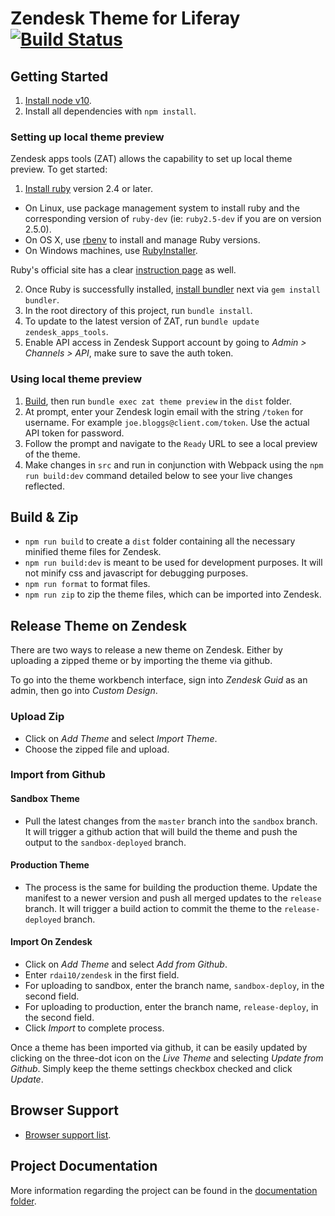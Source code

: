 # Zendesk Theme for Liferay [![Build Status](https://travis-ci.org/rdai10/zendesk.svg?branch=master)](https://travis-ci.org/rdai10/zendesk)

## Getting Started

1. [Install node v10](https://nodejs.org/en/).
2. Install all dependencies with `npm install`.

### Setting up local theme preview

Zendesk apps tools (ZAT) allows the capability to set up local theme preview. To get started:

1. [Install ruby](https://www.ruby-lang.org/en/) version 2.4 or later.

-   On Linux, use package management system to install ruby and the corresponding version of `ruby-dev` (ie: `ruby2.5-dev` if you are on version 2.5.0).
-   On OS X, use [rbenv](https://github.com/rbenv/rbenv/blob/master/README.md) to install and manage Ruby versions.
-   On Windows machines, use [RubyInstaller](https://rubyinstaller.org).

Ruby's official site has a clear [instruction page](https://www.ruby-lang.org/en/documentation/installation/) as well.

2. Once Ruby is successfully installed, [install bundler](https://bundler.io/) next via `gem install bundler`.
3. In the root directory of this project, run `bundle install`.
4. To update to the latest version of ZAT, run `bundle update zendesk_apps_tools`.
5. Enable API access in Zendesk Support account by going to _Admin > Channels > API_, make sure to save the auth token.

### Using local theme preview

1. [Build](#build-&-zip), then run `bundle exec zat theme preview` in the `dist` folder.
2. At prompt, enter your Zendesk login email with the string `/token` for username. For example `joe.bloggs@client.com/token`. Use the actual API token for password.
3. Follow the prompt and navigate to the `Ready` URL to see a local preview of the theme.
4. Make changes in `src` and run in conjunction with Webpack using the `npm run build:dev` command detailed below to see your live changes reflected.

## Build & Zip

-   `npm run build` to create a `dist` folder containing all the necessary minified theme files for Zendesk.
-   `npm run build:dev` is meant to be used for development purposes. It will not minify css and javascript for debugging purposes.
-   `npm run format` to format files.
-   `npm run zip` to zip the theme files, which can be imported into Zendesk.

## Release Theme on Zendesk

There are two ways to release a new theme on Zendesk. Either by uploading a zipped theme or by importing the theme via github.

To go into the theme workbench interface, sign into _Zendesk Guid_ as an admin, then go into _Custom Design_.

### Upload Zip

-   Click on _Add Theme_ and select _Import Theme_.
-   Choose the zipped file and upload.

### Import from Github

#### Sandbox Theme

-   Pull the latest changes from the `master` branch into the `sandbox` branch. It will trigger a github action that will build the theme and push the output to the `sandbox-deployed` branch.

#### Production Theme

-   The process is the same for building the production theme. Update the manifest to a newer version and push all merged updates to the `release` branch. It will trigger a build action to commit the theme to the `release-deployed` branch.

#### Import On Zendesk

-   Click on _Add Theme_ and select _Add from Github_.
-   Enter `rdai10/zendesk` in the first field.
-   For uploading to sandbox, enter the branch name, `sandbox-deploy`, in the second field.
-   For uploading to production, enter the branch name, `release-deploy`, in the second field.
-   Click _Import_ to complete process.

Once a theme has been imported via github, it can be easily updated by clicking on the three-dot icon on the _Live Theme_ and selecting _Update from Github_. Simply keep the theme settings checkbox checked and click _Update_.

## Browser Support

-   [Browser support list](http://browserl.ist/?q=>0.25%25%2C+ie+11%2C+not+op_mini+all).

## Project Documentation

More information regarding the project can be found in the [documentation folder](/documentation).
